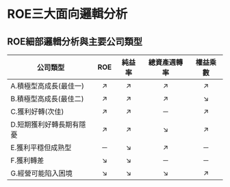 # ROE三大面向邏輯分析

## ROE細部邏輯分析與主要公司類型

|公司類型|ROE|純益率|總資產週轉率|權益乘數|
|---|:-:|:-:|:-:|:-:|
|A.積極型高成長(最佳一)|↗|↗|↗|↗|
|B.積極型高成長(最佳二)|↗|↗|↗|↘|
|C.獲利好轉(次佳)|↗|↗|－|↗|
|D.短期獲利好轉長期有隱憂|↗|↗|↘|↗|
|E.獲利平穩但成熟型|－|↘|↗|－|
|F.獲利轉差|↘|↘|－|－|
|G.經營可能陷入困境|↘|↘|↘|↗|
